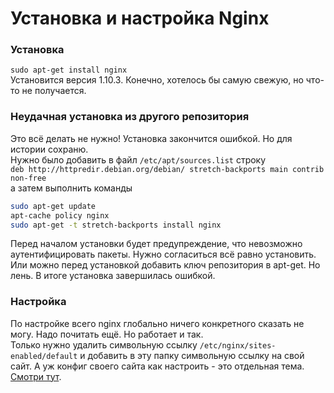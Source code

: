 # Установка и настройка Nginx  

### Установка  
`sudo apt-get install nginx`  
Установится версия 1.10.3. Конечно, хотелось бы самую свежую, но что-то не получается.  

### Неудачная установка из другого репозитория  
Это всё делать не нужно! Установка закончится ошибкой. Но для истории сохраню.  
Нужно было добавить в файл `/etc/apt/sources.list` строку  
`deb http://httpredir.debian.org/debian/ stretch-backports main contrib non-free`  
а затем выполнить команды  
```bash
sudo apt-get update
apt-cache policy nginx
sudo apt-get -t stretch-backports install nginx
```
Перед началом установки будет предупреждение, что невозможно аутентифицировать пакеты. Нужно согласиться всё равно установить. Или можно перед установкой добавить ключ репозитория в apt-get. Но лень.
В итоге установка завершилась ошибкой.  

### Настройка  
По настройке всего nginx глобально ничего конкретного сказать не могу. Надо почитать ещё. Но работает и так.  
Только нужно удалить символьную ссылку `/etc/nginx/sites-enabled/default` и добавить в эту папку символьную ссылку на свой сайт. А уж конфиг своего сайта как настроить - это отдельная тема. [Смотри тут](https://github.com/ZatolokinPavel/okfilm).  
